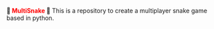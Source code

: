 **:snake: <span style="color:red">MultiSnake</span> :snake:**
This is a repository to create a multiplayer snake game based in python.
